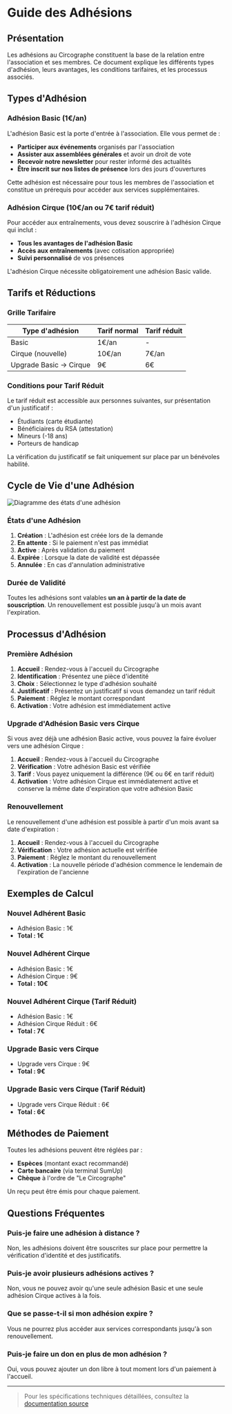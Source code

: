 # Guide des Adhésions

## Présentation

Les adhésions au Circographe constituent la base de la relation entre l'association et ses membres. Ce document explique les différents types d'adhésion, leurs avantages, les conditions tarifaires, et les processus associés.

## Types d'Adhésion

### Adhésion Basic (1€/an)

L'adhésion Basic est la porte d'entrée à l'association. Elle vous permet de :

- **Participer aux événements** organisés par l'association
- **Assister aux assemblées générales** et avoir un droit de vote
- **Recevoir notre newsletter** pour rester informé des actualités
- **Être inscrit sur nos listes de présence** lors des jours d'ouvertures

Cette adhésion est nécessaire pour tous les membres de l'association et constitue un prérequis pour accéder aux services supplémentaires.

### Adhésion Cirque (10€/an ou 7€ tarif réduit)

Pour accéder aux entraînements, vous devez souscrire à l'adhésion Cirque qui inclut :

- **Tous les avantages de l'adhésion Basic**
- **Accès aux entraînements** (avec cotisation appropriée)
- **Suivi personnalisé** de vos présences

L'adhésion Cirque nécessite obligatoirement une adhésion Basic valide.

## Tarifs et Réductions

### Grille Tarifaire
| Type d'adhésion | Tarif normal | Tarif réduit |
|-----------------|--------------|--------------|
| Basic | 1€/an | - |
| Cirque (nouvelle) | 10€/an | 7€/an |
| Upgrade Basic → Cirque | 9€ | 6€ |

### Conditions pour Tarif Réduit

Le tarif réduit est accessible aux personnes suivantes, sur présentation d'un justificatif :
- Étudiants (carte étudiante)
- Bénéficiaires du RSA (attestation)
- Mineurs (-18 ans)
- Porteurs de handicap

La vérification du justificatif se fait uniquement sur place par un bénévoles habilité.

## Cycle de Vie d'une Adhésion

![Diagramme des états d'une adhésion](/docs/business/images/adhesion_states.png)

### États d'une Adhésion

1. **Création** : L'adhésion est créée lors de la demande
2. **En attente** : Si le paiement n'est pas immédiat
3. **Active** : Après validation du paiement
4. **Expirée** : Lorsque la date de validité est dépassée
5. **Annulée** : En cas d'annulation administrative

### Durée de Validité

Toutes les adhésions sont valables **un an à partir de la date de souscription**. Un renouvellement est possible jusqu'à un mois avant l'expiration.

## Processus d'Adhésion

### Première Adhésion

1. **Accueil** : Rendez-vous à l'accueil du Circographe
2. **Identification** : Présentez une pièce d'identité
3. **Choix** : Sélectionnez le type d'adhésion souhaité
4. **Justificatif** : Présentez un justificatif si vous demandez un tarif réduit
5. **Paiement** : Réglez le montant correspondant
6. **Activation** : Votre adhésion est immédiatement active

### Upgrade d'Adhésion Basic vers Cirque

Si vous avez déjà une adhésion Basic active, vous pouvez la faire évoluer vers une adhésion Cirque :

1. **Accueil** : Rendez-vous à l'accueil du Circographe
2. **Vérification** : Votre adhésion Basic est vérifiée
3. **Tarif** : Vous payez uniquement la différence (9€ ou 6€ en tarif réduit)
4. **Activation** : Votre adhésion Cirque est immédiatement active et conserve la même date d'expiration que votre adhésion Basic

### Renouvellement

Le renouvellement d'une adhésion est possible à partir d'un mois avant sa date d'expiration :

1. **Accueil** : Rendez-vous à l'accueil du Circographe
2. **Vérification** : Votre adhésion actuelle est vérifiée
3. **Paiement** : Réglez le montant du renouvellement
4. **Activation** : La nouvelle période d'adhésion commence le lendemain de l'expiration de l'ancienne

## Exemples de Calcul

### Nouvel Adhérent Basic
- Adhésion Basic : 1€
- **Total : 1€**

### Nouvel Adhérent Cirque
- Adhésion Basic : 1€
- Adhésion Cirque : 9€
- **Total : 10€**

### Nouvel Adhérent Cirque (Tarif Réduit)
- Adhésion Basic : 1€
- Adhésion Cirque Réduit : 6€
- **Total : 7€**

### Upgrade Basic vers Cirque
- Upgrade vers Cirque : 9€
- **Total : 9€**

### Upgrade Basic vers Cirque (Tarif Réduit)
- Upgrade vers Cirque Réduit : 6€
- **Total : 6€**

## Méthodes de Paiement

Toutes les adhésions peuvent être réglées par :
- **Espèces** (montant exact recommandé)
- **Carte bancaire** (via terminal SumUp)
- **Chèque** à l'ordre de "Le Circographe"

Un reçu peut être émis pour chaque paiement.

## Questions Fréquentes

### Puis-je faire une adhésion à distance ?
Non, les adhésions doivent être souscrites sur place pour permettre la vérification d'identité et des justificatifs.

### Puis-je avoir plusieurs adhésions actives ?
Non, vous ne pouvez avoir qu'une seule adhésion Basic et une seule adhésion Cirque actives à la fois.

### Que se passe-t-il si mon adhésion expire ?
Vous ne pourrez plus accéder aux services correspondants jusqu'à son renouvellement.

### Puis-je faire un don en plus de mon adhésion ?
Oui, vous pouvez ajouter un don libre à tout moment lors d'un paiement à l'accueil.

---

> Pour les spécifications techniques détaillées, consultez la [documentation source](../..../../requirements/1_métier/adhesion/regles.md) 